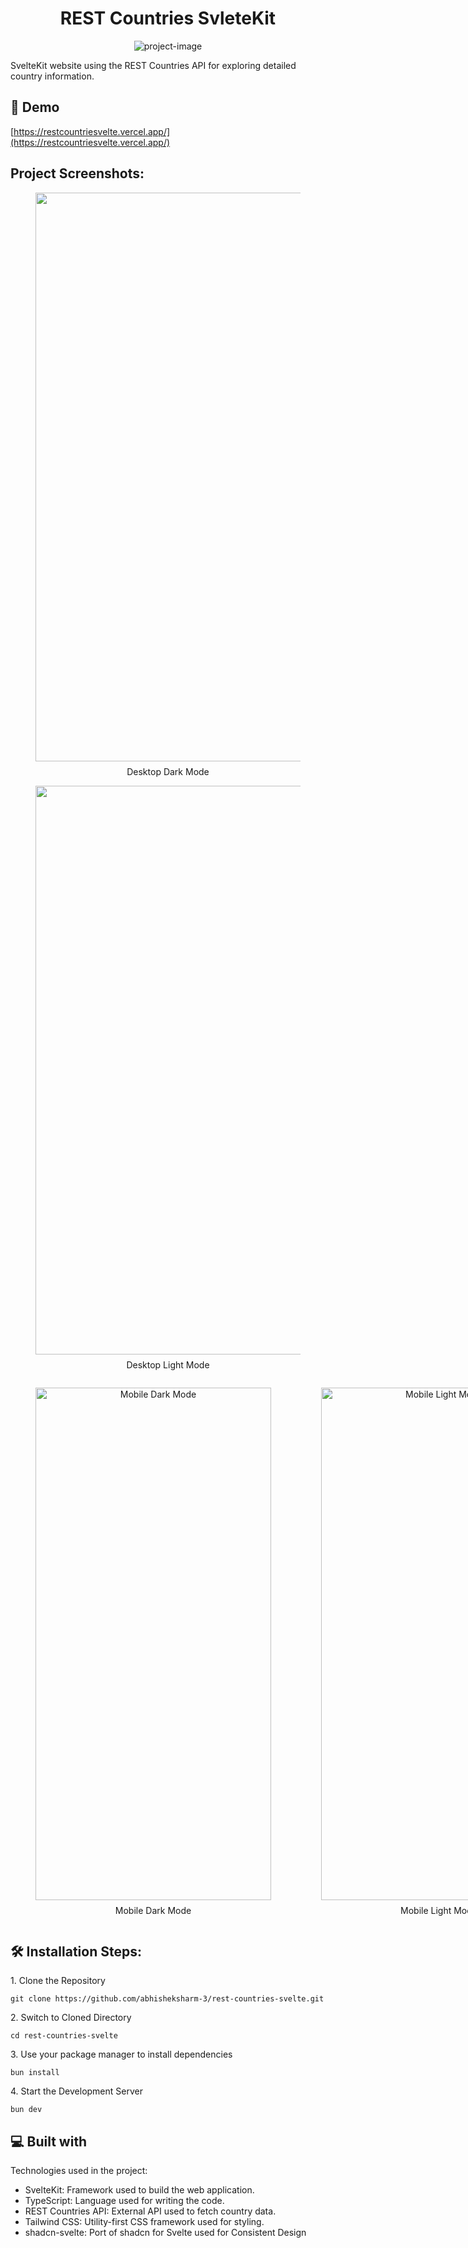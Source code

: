 <h1 align="center" id="title">REST Countries SvleteKit</h1>

<p align="center"><img src="https://socialify.git.ci/abhisheksharm-3/rest-countries-svelte/image?description=1&amp;descriptionEditable=SvelteKit%20website%20using%20the%20REST%20Countries%20API%20for%20exploring%20detailed%20country%20information.&amp;font=Source%20Code%20Pro&amp;language=1&amp;name=1&amp;owner=1&amp;pattern=Charlie%20Brown&amp;theme=Dark" alt="project-image"></p>

<p id="description">SvelteKit website using the REST Countries API for exploring detailed country information.</p>

<h2>🚀 Demo</h2>

[https://restcountriesvelte.vercel.app/](https://restcountriesvelte.vercel.app/)

<h2>Project Screenshots:</h2>

<div style="text-align: center;">
  <figure>
    <img src="https://raw.githubusercontent.com/abhisheksharm-3/rest-countries-svelte/main/static/demo/desktop-dark.png" alt="Desktop Dark Mode" width="1919" height="910">
    <figcaption style="text-align: center; margin-top: 8px;">Desktop Dark Mode</figcaption>
  </figure>
</div>

<div style="text-align: center;">
  <figure>
    <img src="https://raw.githubusercontent.com/abhisheksharm-3/rest-countries-svelte/main/static/demo/desktop-light.png" alt="Desktop Light Mode" width="1919" height="910">
    <figcaption style="text-align: center; margin-top: 8px;">Desktop Light Mode</figcaption>
  </figure>
</div>

<div style="display: flex; flex-direction: row; justify-content: space-around;">
  <figure style="text-align: center;">
    <img src="https://raw.githubusercontent.com/abhisheksharm-3/rest-countries-svelte/main/static/demo/mobile-dark.png" alt="Mobile Dark Mode" width="377" height="820">
    <figcaption style="text-align: center; margin-top: 8px;">Mobile Dark Mode</figcaption>
  </figure>

  <figure style="text-align: center;">
    <img src="https://raw.githubusercontent.com/abhisheksharm-3/rest-countries-svelte/main/static/demo/mobile-light.png" alt="Mobile Light Mode" width="377" height="820">
    <figcaption style="text-align: center; margin-top: 8px;">Mobile Light Mode</figcaption>
  </figure>
</div>

<h2>🛠️ Installation Steps:</h2>

<p>1. Clone the Repository</p>

```
git clone https://github.com/abhisheksharm-3/rest-countries-svelte.git
```

<p>2. Switch to Cloned Directory</p>

```
cd rest-countries-svelte
```

<p>3. Use your package manager to install dependencies</p>

```
bun install
```

<p>4. Start the Development Server</p>

```
bun dev
```

<h2>💻 Built with</h2>

Technologies used in the project:

- SvelteKit: Framework used to build the web application.
- TypeScript: Language used for writing the code.
- REST Countries API: External API used to fetch country data.
- Tailwind CSS: Utility-first CSS framework used for styling.
- shadcn-svelte: Port of shadcn for Svelte used for Consistent Design
